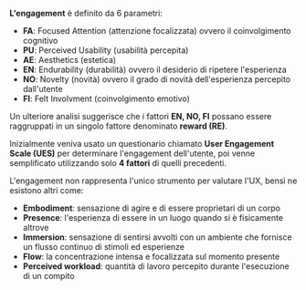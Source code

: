 **L'engagement** è definito da $6$ parametri:
- **FA**: Focused Attention (attenzione focalizzata) ovvero il coinvolgimento cognitivo
- **PU**: Perceived Usability (usabilità percepita)
- **AE**: Aesthetics (estetica)
- **EN**: Endurability (durabilità) ovvero il desiderio di ripetere l'esperienza
- **NO**: Novelty (novità) ovvero il grado di novità dell'esperienza percepito dall'utente
- **FI**: Felt Involvment (coinvolgimento emotivo)

Un ulteriore analisi suggerisce che i fattori **EN, NO, FI** possano essere raggruppati in un singolo fattore denominato **reward (RE)**.

Inizialmente veniva usato un questionario chiamato **User Engagement Scale (UES)** per determinare l'engagement dell'utente, poi venne semplificato utilizzando solo **4 fattori** di quelli precedenti.

L'engagement non rappresenta l'unico strumento per valutare l'UX, bensì ne esistono altri come:
- **Embodiment**: sensazione di agire e di essere proprietari di un corpo
- **Presence**: l'esperienza di essere in un luogo quando si è fisicamente altrove
- **Immersion**: sensazione di sentirsi avvolti con un ambiente che fornisce un flusso continuo di stimoli ed esperienze
- **Flow**: la concentrazione intensa e focalizzata sul momento presente
- **Perceived workload**: quantità di lavoro percepito durante l'esecuzione di un compito


